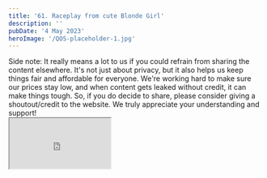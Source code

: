 ```yaml
---
title: '61. Raceplay from cute Blonde Girl'
description: ''
pubDate: '4 May 2023'
heroImage: '/QOS-placeholder-1.jpg'
---
```

<div class="video_paragraph_header"> Side note: It really means a lot to us if you could refrain from sharing the content elsewhere. It's not just about privacy, but it also helps us keep things fair and affordable for everyone. We're working hard to make sure our prices stay low, and when content gets leaked without credit, it can make things tough. So, if you do decide to share, please consider giving a shoutout/credit to the website. We truly appreciate your understanding and support!</div>

<iframe src="https://drive.google.com/file/d/1yV52CM36KrG8ZABzrYxXNRYcHUWUk3QX/preview" width="200" height="100" allow="autoplay" allowfullscreen="allowfullscreen"></iframe>

<br>
<br>
<!---<a class="read_more" href="https://drive.google.com/file/d/1yV52CM36KrG8ZABzrYxXNRYcHUWUk3QX/view?usp=sharing">Download</a>--->